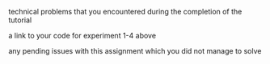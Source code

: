 technical problems that you encountered during the completion of the tutorial

a link to your code for experiment 1-4 above

any pending issues with this assignment which you did not manage to solve

